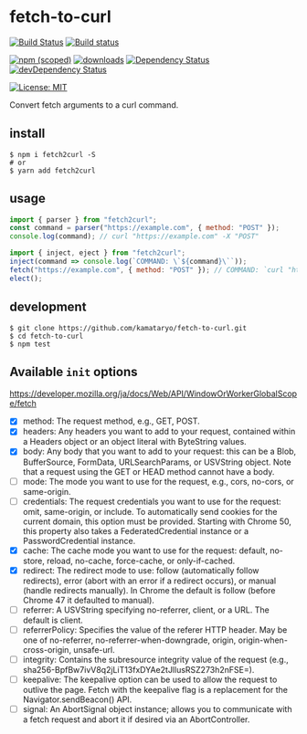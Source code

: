 # fetch-to-curl

[![Build Status](https://travis-ci.org/kamataryo/fetch-to-curl.svg?branch=master)](https://travis-ci.org/kamataryo/fetch-to-curl)
[![Build status](https://ci.appveyor.com/api/projects/status/yhpc128t9efo5b1k?svg=true)](https://ci.appveyor.com/project/kamataryo/fetch-to-curl)

[![npm (scoped)](https://img.shields.io/npm/v/fetch2curl.svg)](https://www.npmjs.com/package/fetch2curl)
[![downloads](https://img.shields.io/npm/dt/fetch2curl.svg)](https://www.npmjs.com/package/fetch2curl)
[![Dependency Status](https://img.shields.io/david/kamataryo/fetch2curl.svg?style=flat)](https://david-dm.org/kamataryo/fetch2curl)
[![devDependency Status](https://img.shields.io/david/dev/kamataryo/fetch2curl.svg?style=flat)](https://david-dm.org/kamataryo/fetch2curl#info=devDependencies)

[![License: MIT](https://img.shields.io/badge/License-MIT-yellow.svg)](https://opensource.org/licenses/MIT)

Convert fetch arguments to a curl command.

## install

```shell
$ npm i fetch2curl -S
# or
$ yarn add fetch2curl
```

## usage

```javascript
import { parser } from "fetch2curl";
const command = parser("https://example.com", { method: "POST" });
console.log(command); // curl "https://example.com" -X "POST"
```

```javascript
import { inject, eject } from "fetch2curl";
inject(command => console.log(`COMMAND: \`${command}\``));
fetch("https://example.com", { method: "POST" }); // COMMAND: `curl "https://example.com" -X "POST"`
elect();
```

## development

```shell
$ git clone https://github.com/kamataryo/fetch-to-curl.git
$ cd fetch-to-curl
$ npm test
```

## Available `init` options

https://developer.mozilla.org/ja/docs/Web/API/WindowOrWorkerGlobalScope/fetch

- [x] method: The request method, e.g., GET, POST.
- [x] headers: Any headers you want to add to your request, contained within a Headers object or an object literal with ByteString values.
- [x] body: Any body that you want to add to your request: this can be a Blob, BufferSource, FormData, URLSearchParams, or USVString object. Note that a request using the GET or HEAD method cannot have a body.
- [ ] mode: The mode you want to use for the request, e.g., cors, no-cors, or same-origin.
- [ ] credentials: The request credentials you want to use for the request: omit, same-origin, or include. To automatically send cookies for the current domain, this option must be provided. Starting with Chrome 50, this property also takes a FederatedCredential instance or a PasswordCredential instance.
- [x] cache: The cache mode you want to use for the request: default, no-store, reload, no-cache, force-cache, or only-if-cached.
- [x] redirect: The redirect mode to use: follow (automatically follow redirects), error (abort with an error if a redirect occurs), or manual (handle redirects manually). In Chrome the default is follow (before Chrome 47 it defaulted to manual).
- [ ] referrer: A USVString specifying no-referrer, client, or a URL. The default is client.
- [ ] referrerPolicy: Specifies the value of the referer HTTP header. May be one of no-referrer, no-referrer-when-downgrade, origin, origin-when-cross-origin, unsafe-url.
- [ ] integrity: Contains the subresource integrity value of the request (e.g., sha256-BpfBw7ivV8q2jLiT13fxDYAe2tJllusRSZ273h2nFSE=).
- [ ] keepalive: The keepalive option can be used to allow the request to outlive the page. Fetch with the keepalive flag is a replacement for the Navigator.sendBeacon() API.
- [ ] signal: An AbortSignal object instance; allows you to communicate with a fetch request and abort it if desired via an AbortController.
